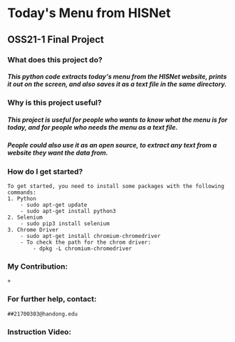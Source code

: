 Today's Menu from HISNet
=========================
OSS21-1 Final Project
---------------------

### What does this project do?
##### This python code extracts today's menu from the HISNet website, prints it out on the screen, and also saves it as a text file in the same directory.
### Why is this project useful?
##### This project is useful for people who wants to know what the menu is for today, and for people who needs the menu as a text file.
##### People could also use it as an open source, to extract any text from a website they want the data from. 
### How do I get started?
    To get started, you need to install some packages with the following commands:
    1. Python
        - sudo apt-get update
        - sudo apt-get install python3
    2. Selenium
        - sudo pip3 install selenium
    3. Chrome Driver
        - sudo apt-get install chromium-chromedriver
        - To check the path for the chrom driver:
            - dpkg -L chromium-chromedriver
    
### My Contribution: 
    + 
### For further help, contact: 
    ##21700303@handong.edu
### Instruction Video:
  
